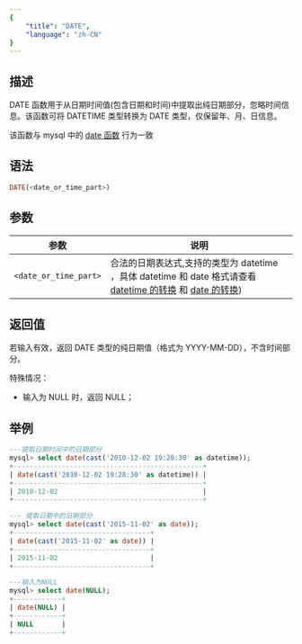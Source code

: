 ```yaml
---
{
    "title": "DATE",
    "language": "zh-CN"
}
---
```

## 描述

DATE 函数用于从日期时间值(包含日期和时间)中提取出纯日期部分，忽略时间信息。该函数可将 DATETIME 类型转换为 DATE 类型，仅保留年、月、日信息。

该函数与 mysql 中的 [date 函数](https://dev.mysql.com/doc/refman/8.4/en/date-and-time-functions.html#function_date) 行为一致

## 语法

```sql
DATE(<date_or_time_part>)
```

## 参数

| 参数 | 说明 |
| -- | -- |
| `<date_or_time_part>` | 合法的日期表达式,支持的类型为 datetime ，具体 datetime 和 date 格式请查看 [datetime 的转换](../../../../../current/sql-manual/basic-element/sql-data-types/conversion/datetime-conversion) 和 [date 的转换](../../../../../current/sql-manual/basic-element/sql-data-types/conversion/date-conversion)) |

## 返回值

若输入有效，返回 DATE 类型的纯日期值（格式为 YYYY-MM-DD），不含时间部分。

特殊情况：
- 输入为 NULL 时，返回 NULL；

## 举例

```sql
---提取日期时间中的日期部分
mysql> select date(cast('2010-12-02 19:28:30' as datetime));
+-----------------------------------------------+
| date(cast('2010-12-02 19:28:30' as datetime)) |
+-----------------------------------------------+
| 2010-12-02                                    |
+-----------------------------------------------+

--- 提取日期中的日期部分
mysql> select date(cast('2015-11-02' as date));
+----------------------------------+
| date(cast('2015-11-02' as date)) |
+----------------------------------+
| 2015-11-02                       |
+----------------------------------+

---输入为NULL
mysql> select date(NULL);
+------------+
| date(NULL) |
+------------+
| NULL       |
+------------+

```